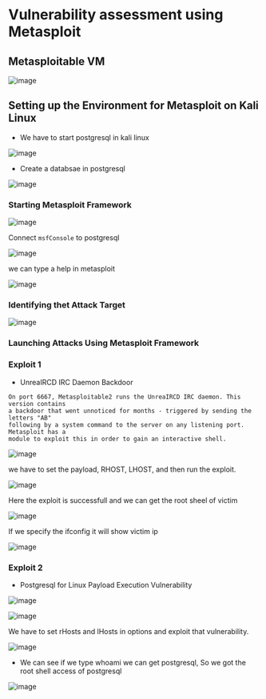 # Vulnerability assessment using Metasploit

## Metasploitable VM 

![image](https://github.com/jayshah17/Implementation-of-Cyber-Security-Lab/assets/76842630/e42ac9c2-74fc-4bd6-9841-bef98b3f81b5)

## Setting up the Environment for Metasploit on Kali Linux

- We have to start postgresql in kali linux

![image](https://github.com/jayshah17/Implementation-of-Cyber-Security-Lab/assets/76842630/1fe049c3-0a3b-4021-b7b6-2d8741664686)

- Create a databsae in postgresql

![image](https://github.com/jayshah17/Implementation-of-Cyber-Security-Lab/assets/76842630/1227dd7e-0426-4de0-a0f4-950359d31868)


### Starting Metasploit Framework

![image](https://github.com/jayshah17/Implementation-of-Cyber-Security-Lab/assets/76842630/0fd83e5e-21c2-4798-927b-5231c5bce367)

Connect `msfConsole` to postgresql

![image](https://github.com/jayshah17/Implementation-of-Cyber-Security-Lab/assets/76842630/16c22315-c9e7-4509-a644-db7d66c2eb37)

we can type a help in metasploit

![image](https://github.com/jayshah17/Implementation-of-Cyber-Security-Lab/assets/76842630/b0b274d3-3082-4fad-afda-8357f2860f33)

### Identifying thet Attack Target 

![image](https://github.com/jayshah17/Implementation-of-Cyber-Security-Lab/assets/76842630/c15a1839-2543-4195-a46f-5c6809d858ca)

### Launching Attacks Using Metasploit Framework 


### Exploit 1

- UnreaIRCD IRC Daemon Backdoor
```
On port 6667, Metasploitable2 runs the UnreaIRCD IRC daemon. This version contains 
a backdoor that went unnoticed for months - triggered by sending the letters "AB" 
following by a system command to the server on any listening port. Metasploit has a 
module to exploit this in order to gain an interactive shell. 
```

![image](https://github.com/jayshah17/Implementation-of-Cyber-Security-Lab/assets/76842630/cda4836b-435a-466c-8c5d-56eb7cc7a043)

we have to set the payload, RHOST, LHOST, and then run the exploit.

![image](https://github.com/jayshah17/Implementation-of-Cyber-Security-Lab/assets/76842630/6151365e-6724-4262-a460-83b9fc752249)

Here the exploit is successfull and we can get the root sheel of victim

![image](https://github.com/jayshah17/Implementation-of-Cyber-Security-Lab/assets/76842630/618e35bf-48c2-436f-a4e2-a9cf1ca5f826)

If we specify the ifconfig it will show victim ip

![image](https://github.com/jayshah17/Implementation-of-Cyber-Security-Lab/assets/76842630/b00d491d-16f8-49d9-a574-505f72e4331e)

### Exploit 2

- Postgresql for Linux Payload Execution Vulnerability

![image](https://github.com/jayshah17/Implementation-of-Cyber-Security-Lab/assets/76842630/8057a3b2-839e-41a5-898f-dc918fe280a6)

![image](https://github.com/jayshah17/Implementation-of-Cyber-Security-Lab/assets/76842630/58f70743-6af8-4c46-9bd9-b81af252d7d1)

We have to set rHosts and lHosts in options and exploit that vulnerability.

![image](https://github.com/jayshah17/Implementation-of-Cyber-Security-Lab/assets/76842630/9e38fa64-3927-4d6d-a2b4-7d1d8e534f9c)

- We can see if we type whoami we can get postgresql, So we got the root shell access of postgresql

![image](https://github.com/jayshah17/Implementation-of-Cyber-Security-Lab/assets/76842630/b360f138-7d1e-4da2-85c1-1832d88e1734)


